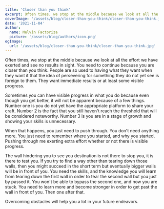 ```yaml
---
title: 'Closer than you think'
excerpt: Often times, we stop at the middle because we look at all the effort we have exerted and see no results in sight. You need to continue because you are closer than you think.
coverImage: '/assets/blog/closer-than-you-think/closer-than-you-think.jpg'
date: '2021-11-04'
author:
  name: Melvin Factoriza
  picture: '/assets/blog/authors/icon.png'
ogImage:
  url: '/assets/blog/closer-than-you-think/closer-than-you-think.jpg'
---
```

Often times, we stop at the middle because we look at all the effort we have exerted and see no results in sight. You need to continue because you are closer than you think. People are so used to having what they want when they want it that the idea of persevering for something they do not yet see is foreign to them. They want immediate results or at least some visible progress.

Sometimes you can have visible progress in what you do because even though you get  better, it will not be apparent because of a few things. Number one is you do not yet have the appropriate platform to share your craft. Number 2 is the fact that you still haven't reach the threshold that will be considered noteworthy. Number 3 is you are in a stage of growth and showing your skills is unnecessary.

When that happens, you just need to push through. You don't need anything more. You just need to remember where you started, and why you started. Pushing through me exerting extra effort whether or not there is visible progress. 

The wall hindering you to see you destination is not there to stop you, it is there to test you. If you try to find a way other than tearing down those walls, then you might succeed in the short term but eventually bigger walls will be in front of you. You need the skills, and the knowledge you will learn from tearing down the first wall in order to tear the second wall but you just by passed it. You won't be able to bypass the second one, and now you are stuck. You need to learn more and become stronger in order to get past the wall in front of you. Then one after that. 

Overcoming obstacles will help you a lot in your future endeavors. 